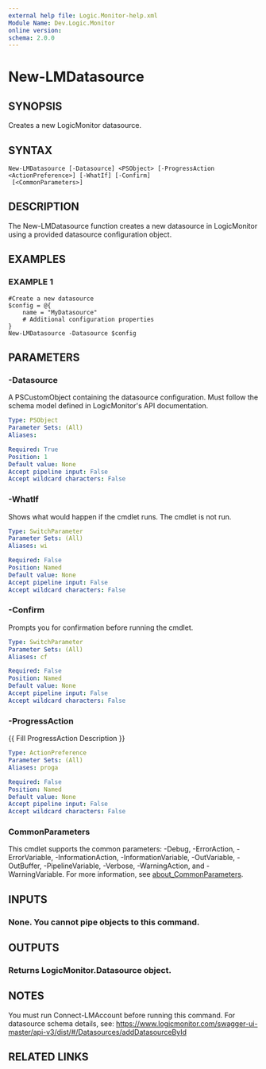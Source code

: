 ```yaml
---
external help file: Logic.Monitor-help.xml
Module Name: Dev.Logic.Monitor
online version:
schema: 2.0.0
---
```


# New-LMDatasource

## SYNOPSIS
Creates a new LogicMonitor datasource.

## SYNTAX

```
New-LMDatasource [-Datasource] <PSObject> [-ProgressAction <ActionPreference>] [-WhatIf] [-Confirm]
 [<CommonParameters>]
```

## DESCRIPTION
The New-LMDatasource function creates a new datasource in LogicMonitor using a provided datasource configuration object.

## EXAMPLES

### EXAMPLE 1
```
#Create a new datasource
$config = @{
    name = "MyDatasource"
    # Additional configuration properties
}
New-LMDatasource -Datasource $config
```

## PARAMETERS

### -Datasource
A PSCustomObject containing the datasource configuration.
Must follow the schema model defined in LogicMonitor's API documentation.

```yaml
Type: PSObject
Parameter Sets: (All)
Aliases:

Required: True
Position: 1
Default value: None
Accept pipeline input: False
Accept wildcard characters: False
```

### -WhatIf
Shows what would happen if the cmdlet runs.
The cmdlet is not run.

```yaml
Type: SwitchParameter
Parameter Sets: (All)
Aliases: wi

Required: False
Position: Named
Default value: None
Accept pipeline input: False
Accept wildcard characters: False
```

### -Confirm
Prompts you for confirmation before running the cmdlet.

```yaml
Type: SwitchParameter
Parameter Sets: (All)
Aliases: cf

Required: False
Position: Named
Default value: None
Accept pipeline input: False
Accept wildcard characters: False
```

### -ProgressAction
{{ Fill ProgressAction Description }}

```yaml
Type: ActionPreference
Parameter Sets: (All)
Aliases: proga

Required: False
Position: Named
Default value: None
Accept pipeline input: False
Accept wildcard characters: False
```

### CommonParameters
This cmdlet supports the common parameters: -Debug, -ErrorAction, -ErrorVariable, -InformationAction, -InformationVariable, -OutVariable, -OutBuffer, -PipelineVariable, -Verbose, -WarningAction, and -WarningVariable. For more information, see [about_CommonParameters](http://go.microsoft.com/fwlink/?LinkID=113216).

## INPUTS

### None. You cannot pipe objects to this command.
## OUTPUTS

### Returns LogicMonitor.Datasource object.
## NOTES
You must run Connect-LMAccount before running this command.
For datasource schema details, see: https://www.logicmonitor.com/swagger-ui-master/api-v3/dist/#/Datasources/addDatasourceById

## RELATED LINKS
